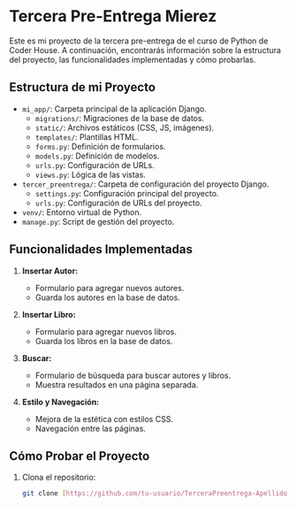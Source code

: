 # Tercera Pre-Entrega Mierez

Este es mi proyecto de la tercera pre-entrega de el curso de Python de Coder House. A continuación, encontrarás información sobre la estructura del proyecto, las funcionalidades implementadas y cómo probarlas.

## Estructura de mi Proyecto

- `mi_app/`: Carpeta principal de la aplicación Django.
  - `migrations/`: Migraciones de la base de datos.
  - `static/`: Archivos estáticos (CSS, JS, imágenes).
  - `templates/`: Plantillas HTML.
  - `forms.py`: Definición de formularios.
  - `models.py`: Definición de modelos.
  - `urls.py`: Configuración de URLs.
  - `views.py`: Lógica de las vistas.
- `tercer_preentrega/`: Carpeta de configuración del proyecto Django.
  - `settings.py`: Configuración principal del proyecto.
  - `urls.py`: Configuración de URLs del proyecto.
- `venv/`: Entorno virtual de Python.
- `manage.py`: Script de gestión del proyecto.

## Funcionalidades Implementadas

1. **Insertar Autor:**
   - Formulario para agregar nuevos autores.
   - Guarda los autores en la base de datos.

2. **Insertar Libro:**
   - Formulario para agregar nuevos libros.
   - Guarda los libros en la base de datos.

3. **Buscar:**
   - Formulario de búsqueda para buscar autores y libros.
   - Muestra resultados en una página separada.

4. **Estilo y Navegación:**
   - Mejora de la estética con estilos CSS.
   - Navegación entre las páginas.

## Cómo Probar el Proyecto

1. Clona el repositorio:
   ```bash
   git clone [https://github.com/tu-usuario/TerceraPreentrega-Apellido.git](https://github.com/HMMierez/Tercera-pre-entrega-Mierez.git)https://github.com/HMMierez/Tercera-pre-entrega-Mierez.git
